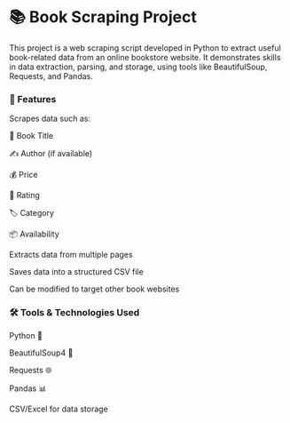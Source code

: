 # 📚 Book Scraping Project
This project is a web scraping script developed in Python to extract useful book-related data from an online bookstore website. It demonstrates skills in data extraction, parsing, and storage, using tools like BeautifulSoup, Requests, and Pandas.

### 🚀 Features
Scrapes data such as:

📖 Book Title

✍️ Author (if available)

💰 Price

🌟 Rating

🏷️ Category

📦 Availability

Extracts data from multiple pages

Saves data into a structured CSV file

Can be modified to target other book websites

### 🛠️ Tools & Technologies Used
Python 🐍

BeautifulSoup4 🌸

Requests 🌐

Pandas 📊

CSV/Excel for data storage

